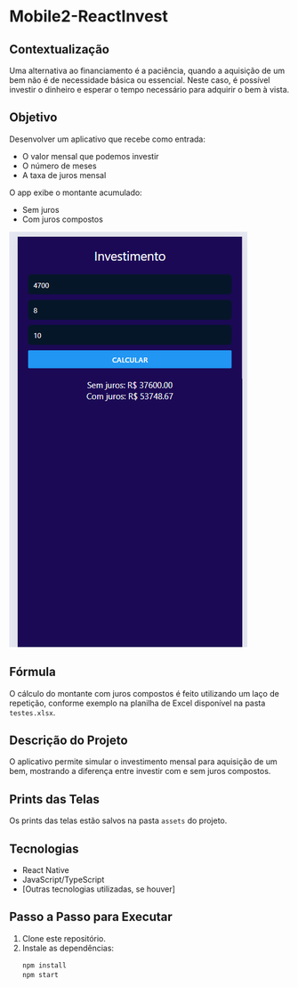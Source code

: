 # Mobile2-ReactInvest

## Contextualização

Uma alternativa ao financiamento é a paciência, quando a aquisição de um bem não é de necessidade básica ou essencial. Neste caso, é possível investir o dinheiro e esperar o tempo necessário para adquirir o bem à vista.

## Objetivo

Desenvolver um aplicativo que recebe como entrada:
- O valor mensal que podemos investir
- O número de meses
- A taxa de juros mensal

O app exibe o montante acumulado:
- Sem juros
- Com juros compostos

![alt text](./assets/image.png)


## Fórmula

O cálculo do montante com juros compostos é feito utilizando um laço de repetição, conforme exemplo na planilha de Excel disponível na pasta `testes.xlsx`.

## Descrição do Projeto

O aplicativo permite simular o investimento mensal para aquisição de um bem, mostrando a diferença entre investir com e sem juros compostos.

## Prints das Telas

Os prints das telas estão salvos na pasta `assets` do projeto.

## Tecnologias

- React Native
- JavaScript/TypeScript
- [Outras tecnologias utilizadas, se houver]

## Passo a Passo para Executar

1. Clone este repositório.
2. Instale as dependências:
   ```sh
   npm install
   npm start
   ```